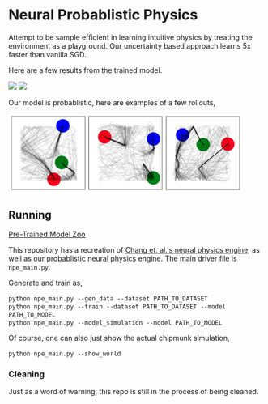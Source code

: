 # Neural Probablistic Physics

Attempt to be sample efficient in learning intuitive physics by treating the environment
as a playground. Our uncertainty based approach learns 5x faster than vanilla SGD.

Here are a few results from the trained model.

<p float="left">
  <img src="https://media.giphy.com/media/Plb0EGbZO21Z2tTh9U/giphy.gif" width="150" />
  <img src="https://media.giphy.com/media/TdA4u4xPtJ6WrraOJ0/giphy.gif" width="150" /> 
</p>

Our model is probablistic, here are examples of a few rollouts,

<p>
  <img src="assets/ro_combined.png" width="460" />
</p>


## Running

[Pre-Trained Model Zoo](https://www.dropbox.com/sh/bfxlaqa9uz88mg1/AADh_zUYml83lTLD3y0R4xnha?dl=0)

This repository has a recreation of [Chang et. al.'s neural physics engine](https://arxiv.org/abs/1612.00341), as well as our probablistic neural physics engine. The main driver file is
`npe_main.py`.

Generate and train as,

```
python npe_main.py --gen_data --dataset PATH_TO_DATASET
python npe_main.py --train --dataset PATH_TO_DATASET --model PATH_TO_MODEL
python npe_main.py --model_simulation --model PATH_TO_MODEL
```

Of course, one can also just show the actual chipmunk simulation,

```
python npe_main.py --show_world
```

### Cleaning

Just as a word of warning, this repo is still in the process of being cleaned.
